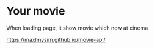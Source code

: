 # Your movie

When loading page, it show movie which now at cinema

https://maxlmysim.github.io/movie-api/

